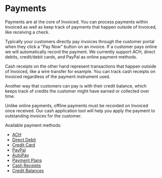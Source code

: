 # Payments

Payments are at the core of Invoiced. You can process payments within Invoiced as well as keep track of payments that happen outside of Invoiced, like receiving a check.

Typically your customers directly pay invoices through the customer portal when they click a "Pay Now" button on an invoice. If a customer pays online we will automatically record the payment. We currently support ACH, direct debits, credit/debit cards, and PayPal as online payment methods.

Cash receipts on the other hand represent transactions that happen outside of Invoiced, like a wire transfer for example. You can track cash receipts on Invoiced regardless of the payment instrument used.

Another way that customers can pay is with their credit balance, which keeps track of credits the customer might have earned or collected over time.

Unlike online payments, offline payments must be recorded on Invoiced once received. Our cash application tool will help you apply the payment to outstanding invoices for the customer.

Available payment methods:
- [ACH](/docs/payments/ach)
- [Direct Debit](/docs/payments/direct-debit)
- [Credit Card](/docs/payments/card)
- [PayPal](/docs/payments/paypal)
- [AutoPay](/docs/payments/autopay)
- [Payment Plans](/docs/payments/payment-plans)
- [Cash Receipts](/docs/payments/offline-payments)
- [Credit Balances](/docs/payments/credits)
